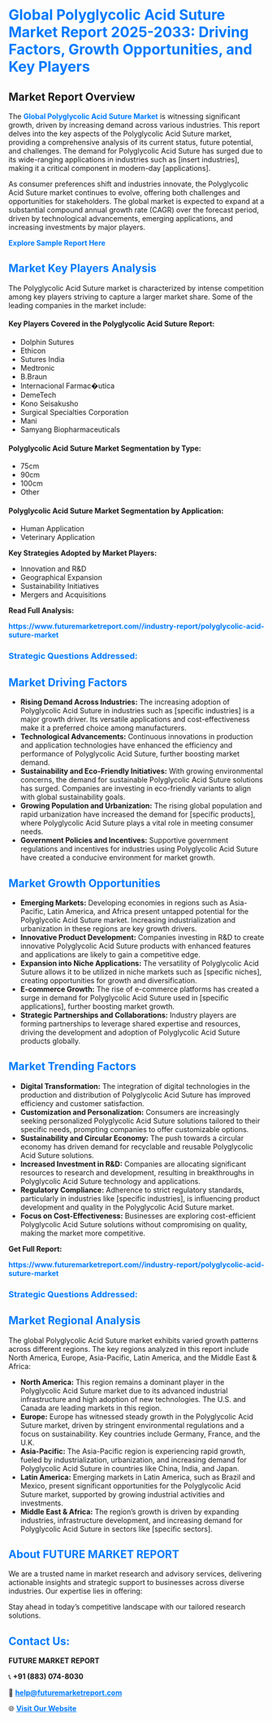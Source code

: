 <h1 style="color: #007BFF;">Global Polyglycolic Acid Suture Market Report 2025-2033: Driving Factors, Growth Opportunities, and Key Players</h1>

<section id="overview">
<h2>Market Report Overview</h2>
<p>The <a href="https://www.futuremarketreport.com//industry-report/polyglycolic-acid-suture-market" style="color: #007BFF; text-decoration: none;"><strong>Global Polyglycolic Acid Suture Market</strong></a> is witnessing significant growth, driven by increasing demand across various industries. This report delves into the key aspects of the Polyglycolic Acid Suture market, providing a comprehensive analysis of its current status, future potential, and challenges. The demand for Polyglycolic Acid Suture has surged due to its wide-ranging applications in industries such as [insert industries], making it a critical component in modern-day [applications].</p>
<p>As consumer preferences shift and industries innovate, the Polyglycolic Acid Suture market continues to evolve, offering both challenges and opportunities for stakeholders. The global market is expected to expand at a substantial compound annual growth rate (CAGR) over the forecast period, driven by technological advancements, emerging applications, and increasing investments by major players.</p>
</section>

<section id="overview">
<p><a href="https://www.futuremarketreport.com//request-sample/reportId=49057" style="color: #007BFF; text-decoration: none;"><strong>Explore Sample Report Here</strong></a></p>
</section>

<section id="key-players">
<h2 style="color: #007BFF;">Market Key Players Analysis</h2>
<p>The Polyglycolic Acid Suture market is characterized by intense competition among key players striving to capture a larger market share. Some of the leading companies in the market include:</p>
<h4>Key Players Covered in the Polyglycolic Acid Suture Report:</h4>
<ul><li>Dolphin Sutures</li><li>Ethicon</li><li>Sutures India</li><li>Medtronic</li><li>B.Braun</li><li>Internacional Farmac�utica</li><li>DemeTech</li><li>Kono Seisakusho</li><li>Surgical Specialties Corporation</li><li>Mani</li><li>Samyang Biopharmaceuticals</li></ul>
<h4>Polyglycolic Acid Suture Market Segmentation by Type:</h4>
<ul><li>75cm</li><li>90cm</li><li>100cm</li><li>Other</li></ul>

<h4>Polyglycolic Acid Suture Market Segmentation by Application:</h4>
<ul><li>Human Application</li><li>Veterinary Application</li></ul>
<p><strong>Key Strategies Adopted by Market Players:</strong></p>
<ul>
<li>Innovation and R&D</li>
<li>Geographical Expansion</li>
<li>Sustainability Initiatives</li>
<li>Mergers and Acquisitions</li>
</ul>
</section>

<section>
<p><strong>Read Full Analysis: </strong></p><a href="https://www.futuremarketreport.com//industry-report/polyglycolic-acid-suture-market" style="color: #007BFF; text-decoration: none;"><strong>https://www.futuremarketreport.com//industry-report/polyglycolic-acid-suture-market</strong></a>
<h3 style="color: #007BFF;">Strategic Questions Addressed:</h3>
</section>

<section id="driving-factors">
<h2 style="color: #007BFF;">Market Driving Factors</h2>
<ul>
<li><strong>Rising Demand Across Industries:</strong> The increasing adoption of Polyglycolic Acid Suture in industries such as [specific industries] is a major growth driver. Its versatile applications and cost-effectiveness make it a preferred choice among manufacturers.</li>
<li><strong>Technological Advancements:</strong> Continuous innovations in production and application technologies have enhanced the efficiency and performance of Polyglycolic Acid Suture, further boosting market demand.</li>
<li><strong>Sustainability and Eco-Friendly Initiatives:</strong> With growing environmental concerns, the demand for sustainable Polyglycolic Acid Suture solutions has surged. Companies are investing in eco-friendly variants to align with global sustainability goals.</li>
<li><strong>Growing Population and Urbanization:</strong> The rising global population and rapid urbanization have increased the demand for [specific products], where Polyglycolic Acid Suture plays a vital role in meeting consumer needs.</li>
<li><strong>Government Policies and Incentives:</strong> Supportive government regulations and incentives for industries using Polyglycolic Acid Suture have created a conducive environment for market growth.</li>
</ul>
</section>

<section id="growth-opportunities">
<h2 style="color: #007BFF;">Market Growth Opportunities</h2>
<ul>
<li><strong>Emerging Markets:</strong> Developing economies in regions such as Asia-Pacific, Latin America, and Africa present untapped potential for the Polyglycolic Acid Suture market. Increasing industrialization and urbanization in these regions are key growth drivers.</li>
<li><strong>Innovative Product Development:</strong> Companies investing in R&D to create innovative Polyglycolic Acid Suture products with enhanced features and applications are likely to gain a competitive edge.</li>
<li><strong>Expansion into Niche Applications:</strong> The versatility of Polyglycolic Acid Suture allows it to be utilized in niche markets such as [specific niches], creating opportunities for growth and diversification.</li>
<li><strong>E-commerce Growth:</strong> The rise of e-commerce platforms has created a surge in demand for Polyglycolic Acid Suture used in [specific applications], further boosting market growth.</li>
<li><strong>Strategic Partnerships and Collaborations:</strong> Industry players are forming partnerships to leverage shared expertise and resources, driving the development and adoption of Polyglycolic Acid Suture products globally.</li>
</ul>
</section>

<section id="trending-factors">
<h2 style="color: #007BFF;">Market Trending Factors</h2>
<ul>
<li><strong>Digital Transformation:</strong> The integration of digital technologies in the production and distribution of Polyglycolic Acid Suture has improved efficiency and customer satisfaction.</li>
<li><strong>Customization and Personalization:</strong> Consumers are increasingly seeking personalized Polyglycolic Acid Suture solutions tailored to their specific needs, prompting companies to offer customizable options.</li>
<li><strong>Sustainability and Circular Economy:</strong> The push towards a circular economy has driven demand for recyclable and reusable Polyglycolic Acid Suture solutions.</li>
<li><strong>Increased Investment in R&D:</strong> Companies are allocating significant resources to research and development, resulting in breakthroughs in Polyglycolic Acid Suture technology and applications.</li>
<li><strong>Regulatory Compliance:</strong> Adherence to strict regulatory standards, particularly in industries like [specific industries], is influencing product development and quality in the Polyglycolic Acid Suture market.</li>
<li><strong>Focus on Cost-Effectiveness:</strong> Businesses are exploring cost-efficient Polyglycolic Acid Suture solutions without compromising on quality, making the market more competitive.</li>
</ul>
</section>

<section>
<p><strong>Get Full Report: </strong></p><a href="https://www.futuremarketreport.com//industry-report/polyglycolic-acid-suture-market" style="color: #007BFF; text-decoration: none;"><strong>https://www.futuremarketreport.com//industry-report/polyglycolic-acid-suture-market</strong></a>
<h3 style="color: #007BFF;">Strategic Questions Addressed:</h3>
</section>


<section id="regional-analysis">
<h2 style="color: #007BFF;">Market Regional Analysis</h2>
<p>The global Polyglycolic Acid Suture market exhibits varied growth patterns across different regions. The key regions analyzed in this report include North America, Europe, Asia-Pacific, Latin America, and the Middle East & Africa:</p>
<ul>
<li><strong>North America:</strong> This region remains a dominant player in the Polyglycolic Acid Suture market due to its advanced industrial infrastructure and high adoption of new technologies. The U.S. and Canada are leading markets in this region.</li>
<li><strong>Europe:</strong> Europe has witnessed steady growth in the Polyglycolic Acid Suture market, driven by stringent environmental regulations and a focus on sustainability. Key countries include Germany, France, and the U.K.</li>
<li><strong>Asia-Pacific:</strong> The Asia-Pacific region is experiencing rapid growth, fueled by industrialization, urbanization, and increasing demand for Polyglycolic Acid Suture in countries like China, India, and Japan.</li>
<li><strong>Latin America:</strong> Emerging markets in Latin America, such as Brazil and Mexico, present significant opportunities for the Polyglycolic Acid Suture market, supported by growing industrial activities and investments.</li>
<li><strong>Middle East & Africa:</strong> The region’s growth is driven by expanding industries, infrastructure development, and increasing demand for Polyglycolic Acid Suture in sectors like [specific sectors].</li>
</ul>
</section>

<footer>
<h2 style="color: #007BFF;">About FUTURE MARKET REPORT</h2>
<p>We are a trusted name in market research and advisory services, delivering actionable insights and strategic support to businesses across diverse industries. Our expertise lies in offering:</p>

<p>Stay ahead in today’s competitive landscape with our tailored research solutions.</p>

<h2 style="color: #007BFF;">Contact Us:</h2>
<p><strong>FUTURE MARKET REPORT</strong></p>
<p>📞 <strong>+91 (883) 074-8030</strong></p>
<p>📧 <strong><a href="mailto:help@futuremarketreport.com" style="color: #007BFF;">help@futuremarketreport.com</a></strong></p>
<p>🌐 <strong><a href="https://www.futuremarketreport.com/" style="color: #007BFF;">Visit Our Website</a></strong></p>
</footer>